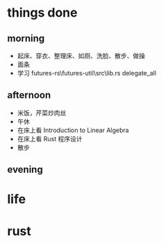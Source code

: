 # things done
## morning
* 起床、穿衣、整理床、如厕、洗脸、散步、做操
* 面条
* 学习 futures-rs\futures-util\src\lib.rs delegate_all
## afternoon
* 米饭，芹菜炒肉丝
* 午休
* 在床上看 Introduction to Linear Algebra
* 在床上看 Rust 程序设计
* 散步
## evening

# life

# rust
